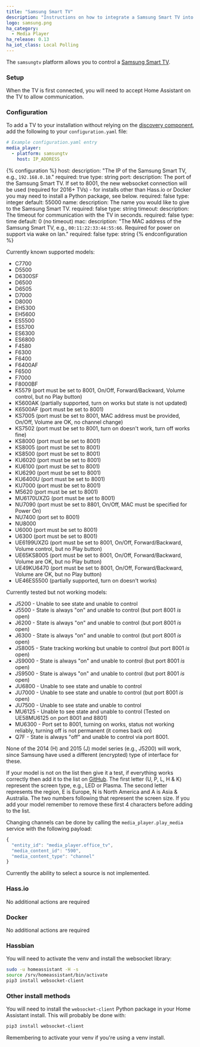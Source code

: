 ```yaml
---
title: "Samsung Smart TV"
description: "Instructions on how to integrate a Samsung Smart TV into Home Assistant."
logo: samsung.png
ha_category:
  - Media Player
ha_release: 0.13
ha_iot_class: Local Polling
---
```


The `samsungtv` platform allows you to control a [Samsung Smart TV](http://www.samsung.com/uk/consumer/tv-audio-video/televisions/).

### Setup

When the TV is first connected, you will need to accept Home Assistant on the TV to allow communication.

### Configuration

To add a TV to your installation without relying on the [discovery component](/integrations/discovery/), add the following to your `configuration.yaml` file:

```yaml
# Example configuration.yaml entry
media_player:
  - platform: samsungtv
    host: IP_ADDRESS
```

{% configuration %}
host:
  description: "The IP of the Samsung Smart TV, e.g., `192.168.0.10`."
  required: true
  type: string
port:
  description: The port of the Samsung Smart TV. If set to 8001, the new websocket connection will be used (required for 2016+ TVs) - for installs other than Hass.io or Docker you may need to install a Python package, see below.
  required: false
  type: integer
  default: 55000
name:
  description: The name you would like to give to the Samsung Smart TV.
  required: false
  type: string
timeout:
  description: The timeout for communication with the TV in seconds.
  required: false
  type: time
  default: 0 (no timeout)
mac:
  description: "The MAC address of the Samsung Smart TV, e.g., `00:11:22:33:44:55:66`. Required for power on support via wake on lan."
  required: false
  type: string
{% endconfiguration %}

Currently known supported models:

- C7700
- D5500
- D6300SF
- D6500
- D6505
- D7000
- D8000
- EH5300
- EH5600
- ES5500
- ES5700
- ES6300
- ES6800
- F4580
- F6300
- F6400
- F6400AF
- F6500
- F7000
- F8000BF
- K5579 (port must be set to 8001, On/Off, Forward/Backward, Volume control, but no Play button)
- K5600AK (partially supported, turn on works but state is not updated)
- K6500AF (port must be set to 8001)
- KS7005 (port must be set to 8001, MAC address must be provided, On/Off, Volume are OK, no channel change)
- KS7502 (port must be set to 8001, turn on doesn't work, turn off works fine)
- KS8000 (port must be set to 8001)
- KS8005 (port must be set to 8001)
- KS8500 (port must be set to 8001)
- KU6020 (port must be set to 8001)
- KU6100 (port must be set to 8001)
- KU6290 (port must be set to 8001)
- KU6400U (port must be set to 8001)
- KU7000 (port must be set to 8001)
- M5620 (port must be set to 8001)
- MU6170UXZG (port must be set to 8001)
- NU7090 (port must be set to 8801, On/Off, MAC must be specified for Power On)
- NU7400 (port set to 8001)
- NU8000
- U6000 (port must be set to 8001)
- U6300 (port must be set to 8001)
- UE6199UXZG (port must be set to 8001, On/Off, Forward/Backward, Volume control, but no Play button)
- UE65KS8005 (port must be set to 8001, On/Off, Forward/Backward, Volume are OK, but no Play button)
- UE49KU6470 (port must be set to 8001, On/Off, Forward/Backward, Volume are OK, but no Play button)
- UE46ES5500 (partially supported, turn on doesn't works)

Currently tested but not working models:

- J5200 - Unable to see state and unable to control
- J5500 - State is always "on" and unable to control (but port 8001 *is* open)
- J6200 - State is always "on" and unable to control (but port 8001 *is* open)
- J6300 - State is always "on" and unable to control (but port 8001 *is* open)
- JS8005 - State tracking working but unable to control (but port 8001 *is* open)
- JS9000 - State is always "on" and unable to control (but port 8001 *is* open)
- JS9500 - State is always "on" and unable to control (but port 8001 *is* open)
- JU6800 - Unable to see state and unable to control
- JU7000 - Unable to see state and unable to control (but port 8001 *is* open)
- JU7500 - Unable to see state and unable to control
- MU6125 - Unable to see state and unable to control (Tested on UE58MU6125 on port 8001 and 8801)
- MU6300 - Port set to 8001, turning on works, status not working reliably, turning off is not permanent (it comes back on)
- Q7F - State is always "off" and unable to control via port 8001.

None of the 2014 (H) and 2015 (J) model series (e.g., J5200) will work, since Samsung have used a different (encrypted) type of interface for these.

If your model is not on the list then give it a test, if everything works correctly then add it to the list on
[GitHub](https://github.com/home-assistant/home-assistant.github.io/tree/current/source/_integrations/samsungtv.markdown).
The first letter (U, P, L, H & K) represent the screen type, e.g., LED or Plasma. The second letter represents the region, E is Europe, N is North America and A is Asia & Australia. The two numbers following that represent the screen size.
If you add your model remember to remove these first 4 characters before adding to the list.

Changing channels can be done by calling the `media_player.play_media` service
with the following payload:

```javascript
{
  "entity_id": "media_player.office_tv",
  "media_content_id": "590",
  "media_content_type": "channel"
}
```

Currently the ability to select a source is not implemented.

### Hass.io

No additional actions are required

### Docker

No additional actions are required

### Hassbian

You will need to activate the venv and install the websocket library:

```bash
sudo -u homeassistant -H -s
source /srv/homeassistant/bin/activate
pip3 install websocket-client
```
### Other install methods

You will need to install the `websocket-client` Python package in your Home Assistant install. This will probably be done with:

```bash
pip3 install websocket-client
```

Remembering to activate your venv if you're using a venv install.

